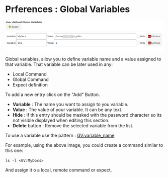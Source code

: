 # Prferences : Global Variables

![](images/gv1.png)

Global variables, allow you to define variable name and a value assigned to that variable. That variable can be later used in any:

+ Local Command
+ Global Command
+ Expect definition

To add a new entry click on the "Add" Button.

+ __Variable__ : The name you want to assign to you variable.
+ __Value__ : The value of your variable. It can be any text.
+ __Hide__ : If this entry should be masked with the password character so its not visible displayed when editing this section.
+ __Delete__ button : Remove the selected variable from the list.

To use a variable use the pattern : <GV:variable_name>

For example, using the above image, you could create a command similar to this one:

`ls -l <GV:MyDocs>`

And assign it o a local, remote command or expect.


